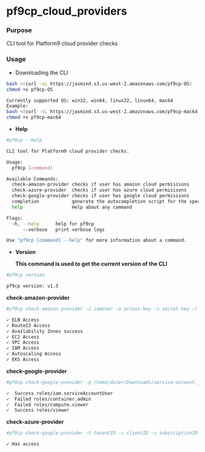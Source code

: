 # pf9cp_cloud_providers

### Purpose
   CLI tool for Platform9 cloud provider checks
   
### Usage
- Downloading the CLI 
```sh
bash <(curl -sL https://jasmind.s3.us-west-2.amazonaws.com/pf9cp-OS)
chmod +x pf9cp-OS

Currently supported OS: win32, win64, linux32, linux64, mac64
Example: 
bash <(curl -sL https://jasmind.s3.us-west-2.amazonaws.com/pf9cp-mac64)
chmod +x pf9cp-mac64
```
- **Help** 
```sh
#pf9cp --help

CLI tool for Platform9 cloud provider checks.

Usage:
  pf9cp [command]

Available Commands:
  check-amazon-provider checks if user has amazon cloud permisisons
  check-azure-provider  checks if user has azure cloud permisisons
  check-google-provider checks if user has google cloud permisisons
  completion            generate the autocompletion script for the specified shell
  help                  Help about any command

Flags:
  -h, --help      help for pf9cp
      --verbose   print verbose logs

Use "pf9cp [command] --help" for more information about a command.
```
- **Version**

  **This command is used to get the current version of the CLI**
```sh
#pf9cp version

pf9cp version: v1.3
``` 

**check-amazon-provider**
```sh
#pf9cp check-amazon-provider -i iamUser -a access-key -s secret-key -r us-east-1

✓ ELB Access
✓ Route53 Access
✓ Availability Zones success
✓ EC2 Access
✓ VPC Access
✓ IAM Access
✓ Autoscaling Access
✓ EKS Access
```
**check-google-provider**
```sh
#pf9cp check-google-provider -p /home/duser/Downloads/service-account.json -n testProject -e user@email.com

✓  Success roles/iam.serviceAccountUser
✓  Failed roles/container.admin
✓  Failed roles/compute.viewer
✓  Success roles/viewer
```

**check-azure-provider**
```sh
#pf9cp check-google-provider -t tenantID -c clientID -s subscriptionID -k secretKey

✓ Has access
```
